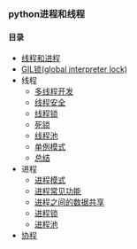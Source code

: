 ### python进程和线程
#### 目录
* [线程和进程](https://github.com/skp-ops/coding_interviews/blob/main/%E5%A4%9A%E4%BB%BB%E5%8A%A1/%E6%A6%82%E8%BF%B0/%E5%B9%B6%E5%8F%91%E7%BC%96%E7%A8%8B.py)
* [GIL锁(global interpreter lock)](https://github.com/skp-ops/coding_interviews/blob/main/%E5%A4%9A%E4%BB%BB%E5%8A%A1/%E6%A6%82%E8%BF%B0/GIL%E9%94%81.py)
* 线程
  * [多线程开发](https://github.com/skp-ops/coding_interviews/blob/main/%E5%A4%9A%E4%BB%BB%E5%8A%A1/%E7%BA%BF%E7%A8%8B/%E5%A4%9A%E7%BA%BF%E7%A8%8B%E5%BC%80%E5%8F%91.py)
  * [线程安全](https://github.com/skp-ops/coding_interviews/blob/main/%E5%A4%9A%E4%BB%BB%E5%8A%A1/%E7%BA%BF%E7%A8%8B/%E7%BA%BF%E7%A8%8B%E5%AE%89%E5%85%A8.py)
  * [线程锁](https://github.com/skp-ops/coding_interviews/blob/main/%E5%A4%9A%E4%BB%BB%E5%8A%A1/%E7%BA%BF%E7%A8%8B/%E7%BA%BF%E7%A8%8B%E9%94%81.py)
  * [死锁](https://github.com/skp-ops/coding_interviews/blob/main/%E5%A4%9A%E4%BB%BB%E5%8A%A1/%E7%BA%BF%E7%A8%8B/%E6%AD%BB%E9%94%81.py)
  * [线程池](https://github.com/skp-ops/coding_interviews/blob/main/%E5%A4%9A%E4%BB%BB%E5%8A%A1/%E7%BA%BF%E7%A8%8B/%E7%BA%BF%E7%A8%8B%E6%B1%A0.py)
  * [单例模式](https://github.com/skp-ops/coding_interviews/blob/main/%E5%A4%9A%E4%BB%BB%E5%8A%A1/%E7%BA%BF%E7%A8%8B/%E5%8D%95%E4%BE%8B%E6%A8%A1%E5%BC%8F.py)
  * [总结](https://github.com/skp-ops/coding_interviews/blob/main/%E5%A4%9A%E4%BB%BB%E5%8A%A1/%E7%BA%BF%E7%A8%8B/%E7%BA%BF%E7%A8%8B%E6%80%BB%E7%BB%93.py)
* 进程
  * [进程模式](https://github.com/skp-ops/coding_interviews/blob/main/%E5%A4%9A%E4%BB%BB%E5%8A%A1/%E8%BF%9B%E7%A8%8B/%E8%BF%9B%E7%A8%8B%E6%A8%A1%E5%BC%8F.py)
  * [进程常见功能](https://github.com/skp-ops/coding_interviews/blob/main/%E5%A4%9A%E4%BB%BB%E5%8A%A1/%E8%BF%9B%E7%A8%8B/%E8%BF%9B%E7%A8%8B%E5%B8%B8%E8%A7%81%E5%8A%9F%E8%83%BD.py)
  * [进程之间的数据共享](https://github.com/skp-ops/coding_interviews/blob/main/%E5%A4%9A%E4%BB%BB%E5%8A%A1/%E8%BF%9B%E7%A8%8B/%E8%BF%9B%E7%A8%8B%E4%B9%8B%E9%97%B4%E7%9A%84%E6%95%B0%E6%8D%AE%E5%85%B1%E4%BA%AB.py)
  * [进程锁](https://github.com/skp-ops/coding_interviews/blob/main/%E5%A4%9A%E4%BB%BB%E5%8A%A1/%E8%BF%9B%E7%A8%8B/%E8%BF%9B%E7%A8%8B%E9%94%81.py)
  * [进程池](https://github.com/skp-ops/coding_interviews/blob/main/%E5%A4%9A%E4%BB%BB%E5%8A%A1/%E8%BF%9B%E7%A8%8B/%E8%BF%9B%E7%A8%8B%E9%94%81.py)
* [协程](https://github.com/skp-ops/coding_interviews/blob/main/%E5%A4%9A%E4%BB%BB%E5%8A%A1/%E5%8D%8F%E7%A8%8B.py)